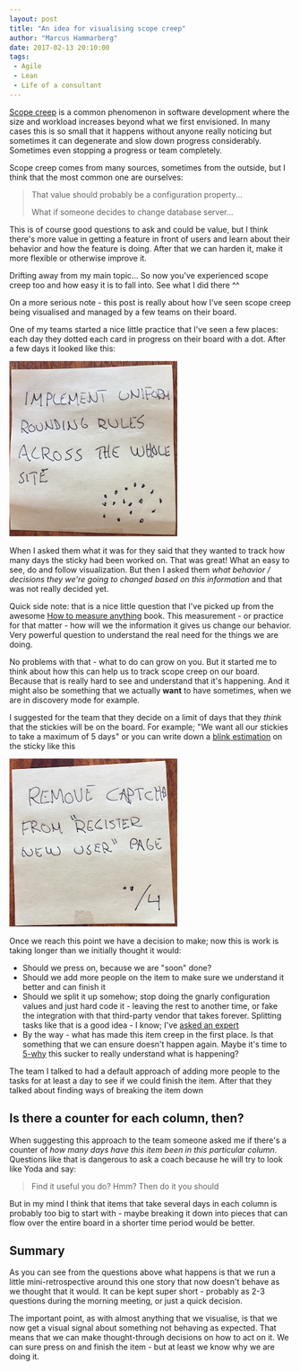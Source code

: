 ```yaml
---
layout: post
title: "An idea for visualising scope creep"
author: "Marcus Hammarberg"
date: 2017-02-13 20:10:00
tags:
 - Agile
 - Lean
 - Life of a consultant
---
```


[Scope creep](https://en.wikipedia.org/wiki/Scope_creep) is a common phenomenon in software development where the size and workload increases beyond what we first envisioned. In many cases this is so small that it happens without anyone really noticing but sometimes it can degenerate and slow down progress considerably. Sometimes even stopping a progress or team completely.

Scope creep comes from many sources, sometimes from the outside, but I think that the most common one are ourselves:

> That value should probably be a configuration property...
>
> What if someone decides to change database server...

This is of course good questions to ask and could be value, but I think there's more value in getting a feature in front of users and learn about their behavior and how the feature is doing. After that we can harden it, make it more flexible or otherwise improve it.

Drifting away from my main topic… So now you've experienced scope creep too and how easy it is to fall into. See what I did there ^^

On a more serious note - this post is really about how I've seen scope creep being visualised and managed by a few teams on their board.

<!-- excerpt-end -->

One of my teams started a nice little practice that I've seen a few places: each day they dotted each card in progress on their board with a dot. After a few days it looked like this:

![A sticky with a few dots](/img/stickyWithAFewDots.png)

When I asked them what it was for they said that they wanted to track how many days the sticky had been worked on. That was great! What an easy to see, do and follow visualization. But then I asked them *what behavior / decisions they we're going to changed based on this information* and that was not really decided yet.

Quick side note: that is a nice little question that I've picked up from the awesome [How to measure anything](https://www.marcusoft.net/2014/12/what-ive-learned-from-how-to-measure-anything.html) book. This measurement - or practice for that matter - how will we the information it gives us change our behavior. Very powerful question to understand the real need for the things we are doing.

No problems with that - what to do can grow on you. But it started me to think about how this can help us to track scope creep on our board. Because that is really hard to see and understand that it's happening. And it might also be something that we actually **want** to have sometimes, when we are in discovery mode for example.

I suggested for the team that they decide on a limit of days that they *think* that the stickies will be on the board. For example; "We want all our stickies to take a maximum of 5 days" or you can write down a [blink estimation](https://dannorth.net/2013/08/08/blink-estimation/) on the sticky like this

![A sticky with an estimated number of days](/img/stickyWithEstimation.png)

Once we reach this point we have a decision to make; now this is work is taking longer than we initially thought it would:

* Should we press on, because we are "soon" done?
* Should we add more people on the item to make sure we understand it better and can finish it
* Should we split it up somehow; stop doing the gnarly configuration values and just hard code it - leaving the rest to another time, or fake the integration with that third-party vendor that takes forever. Splitting tasks like that is a good idea - I know; I've [asked an expert](https://medium.com/@drunkcod/done-done-half-baked-or-pie-in-the-face-9aaa72bf331c#.kt9b27h4h)
* By the way - what has made this item creep in the first place. Is that something that we can ensure doesn't happen again. Maybe it's time to [5-why](http://blog.crisp.se/2009/09/29/henrikkniberg/1254176460000) this sucker to really understand what is happening?

The team I talked to had a default approach of adding more people to the tasks for at least a day to see if we could finish the item. After that they talked about finding ways of breaking the item down

## Is there a counter for each column, then?

When suggesting this approach to the team someone asked me if there's a counter of *how many days have this item been in this particular column*. Questions like that is dangerous to ask a coach because he will try to look like Yoda and say:

> Find it useful you do? Hmm? Then do it you should

But in my mind I think that items that take several days in each column is probably too big to start with - maybe breaking it down into pieces that can flow over the entire board in a shorter time period would be better.

## Summary

As you can see from the questions above what happens is that we run a little mini-retrospective around this one story that now doesn't behave as we thought that it would. It can be kept super short - probably as 2-3 questions during the morning meeting, or just a quick decision.

The important point, as with almost anything that we visualise, is that we now get a visual signal about something not behaving as expected. That means that we can make thought-through decisions on how to act on it. We can sure press on and finish the item - but at least we know why we are doing it.
